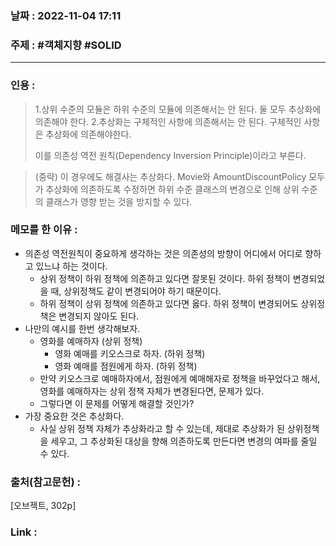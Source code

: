 ### 날짜 : 2022-11-04 17:11
### 주제 : #객체지향 #SOLID 

---- 

### 인용 : 
>  1.상위 수준의 모듈은 하위 수준의 모듈에 의존해서는 안 된다. 둘 모두 추상화에 의존해야 한다. 
>  2.추상화는 구체적인 사항에 의존해서는 안 된다. 구체적인 사항은 추상화에 의존해야한다. 
>  
>  이를 의존성 역전 원칙(Dependency Inversion Principle)이라고 부른다. 


> (중략) 이 경우에도 해결사는 추상화다. Movie와 AmountDiscountPolicy 모두가 추상화에 의존하도록 수정하면 하위 수준 클래스의 변경으로 인해 상위 수준의 클래스가 영향 받는 것을 방지할 수 있다. 


### 메모를 한 이유 : 
- 의존성 역전원칙이 중요하게 생각하는 것은 의존성의 방향이 어디에서 어디로 향하고 있느냐 하는 것이다. 
	- 상위 정책이 하위 정책에 의존하고 있다면 잘못된 것이다. 하위 정책이 변경되었을 때, 상위정책도 같이 변경되어야 하기 때문이다. 
	- 하위 정책이 상위 정책에 의존하고 있다면 옳다. 하위 정책이 변경되어도 상위정책은 변경되지 않아도 된다. 
- 나만의 예시를 한번 생각해보자. 
	- 영화를 예매하자 (상위 정책)
		- 영화 예매를 키오스크로 하자. (하위 정책)
		- 영화 예매를 점원에게 하자. (하위 정책)
	- 만약 키오스크로 예매하자에서, 점원에게 예매해자로 정책을 바꾸었다고 해서, 영화를 예매하자는 상위 정책 자체가 변경된다면, 문제가 있다. 
	- 그렇다면 이 문제를 어떻게 해결할 것인가? 
- 가장 중요한 것은 추상화다. 
	- 사실 상위 정책 자체가 추상화라고 할 수 있는데, 제대로 추상화가 된 상위정책을 세우고, 그 추상화된 대상을 향해 의존하도록 만든다면 변경의 여파를 줄일 수 있다. 



### 출처(참고문헌) : 
[오브젝트, 302p]


### Link : 
